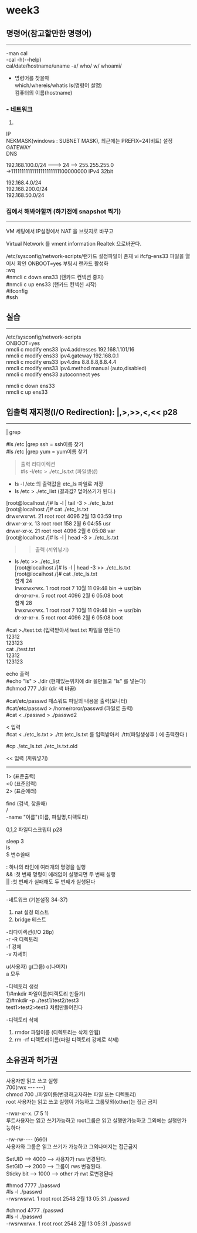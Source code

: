 # week3


## 명령어(참고할만한 명령어)
---------------------------
-man cal   
-cal -h(--help)   
cal/date/hostname/uname -a/ who/ w/ whoami/   
- 명령어를 찾을때   
which/whereis/whatis ls(명령어 설명)   
컴퓨터의 이름(hostname)   
   
### - 네트워크
 1)   
   IP   
   NEKMASK(windows : SUBNET MASK), 최근에는 PREFIX=24(비트) 설정   
   GATEWAY   
   DNS   
   
  192.168.100.0/24     ---> 24   -->  255.255.255.0   
->11111111111111111111111100000000 IPv4 32bit   
   
  192.168.4.0/24      
  192.168.200.0/24      
  192.168.50.0/24      
   
### 집에서 해봐야할꺼   (하기전에 snapshot 찍기)
----------------------         
VM 세팅에서 IP설정에서 NAT 을 브릿지로 바꾸고      

Virtual Network 를 vment information Realtek 으로바꾼다.      

/etc/sysconfig/network-scripts/랜카드 설정파일이 존재
vi ifcfg-ens33
 파일을 열어서 확인 ONBOOT=yes 부팅시 랜카드 활성화      
  :wq      
#nmcli c down ens33 (랜카드 컨넥션 중지)      
#nmcli c up ens33  (랜카드 컨넥션 시작)      
#ifconfig      
#ssh      
## 실습
----------------------      

/etc/sysconfig/network-scripts      
ONBOOT=yes      
nmcli c modify ens33 ipv4.addresses 192.168.1.101/16      
nmcli c modify ens33 ipv4.gateway 192.168.0.1      
nmcli c modify ens33 ipv4.dns 8.8.8.8,8.8.4.4      
nmcli c modify ens33 ipv4.method manual (auto,disabled)      
nmcli c modify ens33 autoconnect yes      
      
nmcli c down ens33      
nmcli c up ens33      
    
## 입출력 재지정(I/O Redirection): |,>,>>,<,<< p28    
----------------------
      
| grep      
      
#ls /etc |grep ssh = ssh이름 찾기      
#ls /etc |grep yum = yum이름 찾기      
      
      
> 출력 리다이렉션      
#ls -l/etc > ./etc_ls.txt  (파일생성)       
 - ls -l /etc 의 출력값을 etc_ls 파일로 저장      
 - ls /etc > ./etc_list (결과값? 덮어쓰기가 된다.)      
      
      
[root@localhost /]# ls -l | tail -3 > ./etc_ls.txt      
[root@localhost /]# cat ./etc_ls.txt      
drwxrwxrwt.  21 root root 4096  2월 13 03:59 tmp      
drwxr-xr-x.  13 root root  158  2월  6 04:55 usr      
drwxr-xr-x.  21 root root 4096  2월  6 05:08 var      
[root@localhost /]# ls -l | head -3 > ./etc_ls.txt      
      
>> 출력 (끼워넣기)      
 - ls /etc >> ./etc_list       
[root@localhost /]# ls -l | head -3 >> ./etc_ls.txt      
[root@localhost /]# cat ./etc_ls.txt      
합계 24      
lrwxrwxrwx.   1 root root    7 10월 11 09:48 bin -> usr/bin      
dr-xr-xr-x.   5 root root 4096  2월  6 05:08 boot      
합계 28      
lrwxrwxrwx.   1 root root    7 10월 11 09:48 bin -> usr/bin      
dr-xr-xr-x.   5 root root 4096  2월  6 05:08 boot      
      
      
#cat >./test.txt  (입력받아서 test.txt 파일을 만든다)      
12312      
123123      
cat ./test.txt      
12312      
123123      
      
echo 출력      
#echo "ls" > ./dir  (현재있는위치에 dir 을만들고 "ls" 를 넣는다)         
#chmod 777 ./dir (dir 색 바꿈)      
      
#cat/etc/passwd 패스워드 파일의 내용을 출력(모니터)      
#cat/etc/passwd > /home/roror/passwd (파일로 출력)      
#cat < ./passwd > ./passwd2      
      
      
< 입력      
#cat < ./etc_ls.txt > ./ttt (etc_ls.txt 를 입력받아서 ./ttt(파일생성후 ) 에 출력한다 )      
      
      
#cp ./etc_ls.txt ./etc_ls.txt.old      
      

<< 입력 (끼워넣기)      

------------------------------------------------------

1> (표준출력)   
<0 (표준입력)   
2> (표준에러)   

find (검색, 찾을때)   
/   
-name "이름"(이름, 파일명,디렉토리)   
   
0,1,2 파일디스크립터 p28   
   
sleep 3   
ls   
$ 변수쓸때   
   
: 하나의 라인에 여러개의 명령을 실행   
&& :첫 번째 명령이 에러없이 실행되면 두 번째 실행   
|| :첫 번째가 실패해도 두 번째가 실행된다   

   
---------------------------------------------------------

-네트워크 (기본설정 34-37)   
 1) nat 설정 테스트   
 2) bridge 테스트   
   
-리다이렉션(I/O 28p)   
-r -R 디렉토리   
-f 강제   
-v 자세히   

u(사용자) g(그룹) o(나머지)   
a 모두    
   
-디렉토리 생성   
1)#mkdir 파일이름(디렉토리 만들기)   
2)#mkdir -p ./test1/test2/test3   
test1>test2>test3 처럼만들어진다   
   
-디렉토리 삭제   
1) rmdor 파일이름 (디렉토리는 삭제 안됨)   
2) rm -rf 디렉토리이름(파일 디렉토리 강제로 삭제)   
   
## 소유권과 허가권
-------------
   

사용자만 읽고 쓰고 실행   
700(rwx --- ---)   
chmod 700 ./파일이름(변경하고자하는 파일 또는 디렉토리)   
root 사용자는 읽고 쓰고 실행이 가능하고 그룹및외(other)는 접근 금지   
   
-rwxr-xr-x. (7 5 1)   
루트사용자는 읽고 쓰기가능하고 root그룹은 읽고 실행만가능하고 그외에는 실행만가능하다   
   
-rw-rw---- (660)   
사용자와 그룹은 읽고 쓰기가 가능하고 그외나머지는 접근금지   
   
   
SetUID --> 4000  --> 사용자가 rws 변경된다.   
SetGID --> 2000  --> 그룹이 rws 변경된다.   
Sticky bit --> 1000 --> other 가 rwt 로변경된다   
   
   
#hmod 7777 ./passwd   
#ls -l ./passwd   
-rwsrwsrwt. 1 root root 2548  2월 13 05:31 ./passwd   
   
   

#chmod 4777 ./passwd   
#ls -l ./passwd   
-rwsrwxrwx. 1 root root 2548  2월 13 05:31 ./passwd   


